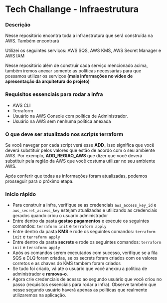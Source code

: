 # Tech Challange - Infraestrutura

### Descrição
Nesse repositório encontra toda a infraestrutura que será construída na AWS. Também encontrará 

Utilizei os seguintes serviços: AWS SQS, AWS KMS, AWS Secret Manager e AWS IAM

Nesse repositório além de construir cada serviço mencionado acima, também iremos anexar somente as políticas necessárias para que possamos utilizar os serviços **(mais informações no vídeo de apresentação da arquitetura do projeto)**

### Requisitos essenciais para rodar a infra
- AWS CLI
- Terraform
- Usuário na AWS Console com política de Administrador.
- Usuário na AWS sem nenhuma política anexada

### O que deve ser atualizado nos scripts terraform
Se você navegar por cada script verá esse **ADD_** isso significa que você deverá substituir pelos valores que estão de acordo com o seu ambiente AWS. Por exemplo, **ADD_REGIAO_AWS** que dizer que você deverá substituir pela região da AWS que você
costuma utilizar no seu ambiente AWS.

Após conferir que todas as informações foram atualizadas, podemos prosseguir para o próximo etapa.
 
### Inicio rápido

- Para construir a infra, verifique se as credenciais `aws_access_key_id` e `aws_secret_access_key` estejam atualizadas e utilizando as credenciais gerados quando criou o usuario administrador
- Entre dentro da pasta **gestao pagamentos** e execute os seguintes comandos: `terraform init` e `terraform apply`
- Entre dentro da pasta **KMS** e rode os seguintes comandos: `terraform init` e `terraform apply`
- Entre dentro da pasta **secrets** e rode os seguintes comandos: `terraform init` e `terraform apply`
- Após os comandos serem executados com sucesso, verifique se a fila SQS e DLQ foram criadas, se os secrets foram criados com os valores corretos e as chaves do KMS também foram criados
- Se tudo foi criado, vá até o usuário que você anexou a politica de administrador e **remova-o**.
- Agora crie credenciais de acesso ao segundo usuário que você criou no passo (requisitos essenciais para rodar a infra). Observe também que nesse segundo usuário haverá apenas as políticas que realmente utilizaremos na aplicação.



